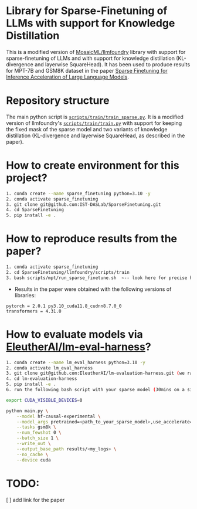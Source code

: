 # Library for Sparse-Finetuning of LLMs with support for Knowledge Distillation

This is a modified version of [MosaicML/llmfoundry](https://github.com/mosaicml/llm-foundry) library with support for sparse-finetuning of LLMs and with support for knowledge distillation (KL-divergence and layerwise SquareHead). It has been used to produce results for MPT-7B and GSM8K dataset in the paper [Sparse Finetuning for Inference Acceleration of Large Language Models](TODO).

# Repository structure
The main python script is [`scripts/train/train_sparse.py`](https://github.com/IST-DASLab/SparseFinetuning/blob/main/scripts/train/train_sparse.py). It is a modified version of llmfoundry's [`scripts/train/train.py`](https://github.com/IST-DASLab/SparseFinetuning/blob/main/scripts/train/train.py) with support for keeping the fixed mask of the sparse model and two variants of knowledge distillation (KL-divergence and layerwise SquareHead, as described in the paper).

# How to create environment for this project?
```bash
1. conda create --name sparse_finetuning python=3.10 -y
2. conda activate sparse_finetuning
3. git clone git@github.com:IST-DASLab/SparseFinetuning.git
4. cd SparseFinetuning
5. pip install -e .
```

# How to reproduce results from the paper?
```bash
1. conda activate sparse_finetuning
2. cd SparseFinetuning/llmfoundry/scripts/train
3. bash scripts/mpt/run_sparse_finetune.sh  <-- look here for precise hyperparams
```
- Results in the paper were obtained with the following versions of libraries:
```
pytorch = 2.0.1 py3.10_cuda11.8_cudnn8.7.0_0
transformers = 4.31.0
```

# How to evaluate models via [EleutherAI/lm-eval-harness](https://github.com/EleutherAI/lm-evaluation-harness)?
```bash
1. conda create --name lm_eval_harness python=3.10 -y
2. conda activate lm_eval_harness
3. git clone git@github.com:EleutherAI/lm-evaluation-harness.git (we ran evals with master/2c18e367c6ded428863cd1fd4cf9558ca49d68dc commit)
4. cd lm-evaluation-harness
5. pip install -e .
6. run the following bash script with your sparse model (30mins on a single A6000, occupies ~15GB of GPU memory)
```

```bash
export CUDA_VISIBLE_DEVICES=0

python main.py \
    --model hf-causal-experimental \
    --model_args pretrained=<path_to_your_sparse_model>,use_accelerate=True,dtype=bfloat16 \
    --tasks gsm8k \
    --num_fewshot 0 \
    --batch_size 1 \
    --write_out \
    --output_base_path results/<my_logs> \
    --no_cache \
    --device cuda
```

# TODO:
[ ] add link for the paper